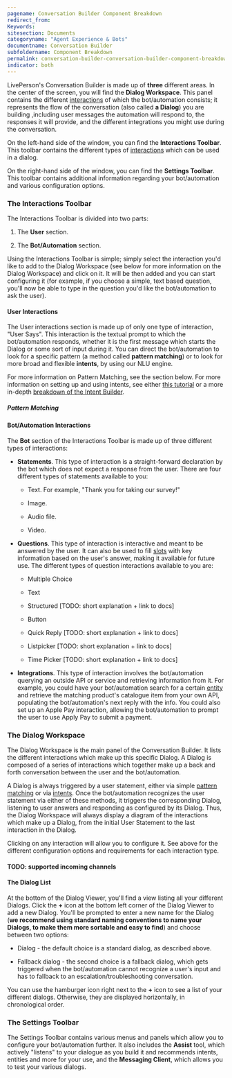 ```yaml
---
pagename: Conversation Builder Component Breakdown
redirect_from:
Keywords:
sitesection: Documents
categoryname: "Agent Experience & Bots"
documentname: Conversation Builder
subfoldername: Component Breakdown
permalink: conversation-builder-conversation-builder-component-breakdown.html
indicator: both
---
```


LivePerson's Conversation Builder is made up of **three** different areas. In the center of the screen, you will find the **Dialog Workspace**. This panel contains the different [interactions](placeholder.com) of which the bot/automation consists; it represents the flow of the conversation (also called **a Dialog**) you are building ,including user messages the automation will respond to, the responses it will provide, and the different integrations you might use during the conversation.

On the left-hand side of the window, you can find the **Interactions Toolbar**. This toolbar contains the different types of [interactions](placeholder.com) which can be used in a dialog.

On the right-hand side of the window, you can find the **Settings Toolbar**. This toolbar contains additional information regarding your bot/automation and various configuration options.


### The Interactions Toolbar

The Interactions Toolbar is divided into two parts:

1) The **User** section.

2) The **Bot/Automation** section.

Using the Interactions Toolbar is simple; simply select the interaction you'd like to add to the Dialog Workspace (see below for more information on the Dialog Workspace) and click on it. It will be then added and you can start configuring it (for example, if you choose a simple, text based question, you'll now be able to type in the question you'd like the bot/automation to ask the user).

#### User Interactions

The User interactions section is made up of only one type of interaction, "User Says". This interaction is the textual prompt to which the bot/automation responds, whether it is the first message which starts the Dialog or some sort of input during it. You can direct the bot/automation to look for a specific pattern (a method called **pattern matching**) or to look for more broad and flexible **intents**, by using our NLU engine.

For more information on Pattern Matching, see the section below. For more information on setting up and using intents, see either [this tutorial](placeholder.com) or a more in-depth [breakdown of the Intent Builder](placeholder.com).

##### Pattern Matching

#### Bot/Automation Interactions

The **Bot** section of the Interactions Toolbar is made up of three different types of interactions:

* **Statements**. This type of interaction is a straight-forward declaration by the bot which does not expect a response from the user. There are four different types of statements available to you:

  * Text. For example, "Thank you for taking our survey!"

  * Image.

  * Audio file.

  * Video.

* **Questions**. This type of interaction is interactive and meant to be answered by the user. It can also be used to fill [slots](placeholder.com) with key information based on the user's answer, making it available for future use. The different types of question interactions available to you are:

  * Multiple Choice

  * Text

  * Structured [TODO: short explanation + link to docs]

  * Button

  * Quick Reply [TODO: short explanation + link to docs]

  * Listpicker [TODO: short explanation + link to docs]

  * Time Picker [TODO: short explanation + link to docs]

* **Integrations**. This type of interaction involves the bot/automation querying an outside API or service and retrieving information from it. For example, you could have your bot/automation search for a certain [entity](placeholer.com) and retrieve the matching product's catalogue item from your own API, populating the bot/automation's next reply with the info. You could also set up an Apple Pay interaction, allowing the bot/automation to prompt the user to use Apply Pay to submit a payment.

### The Dialog Workspace

The Dialog Workspace is the main panel of the Conversation Builder. It lists the different interactions which make up this specific Dialog. A Dialog is composed of a series of interactions which together make up a back and forth conversation between the user and the bot/automation.

A Dialog is always triggered by a user statement, either via simple [pattern matching](placeholder.com) or via [intents](placeholder.com). Once the bot/automation recognizes the user statement via either of these methods, it triggers the corresponding Dialog, listening to user answers and responding as configured by its Dialog. Thus, the Dialog Workspace will always display a diagram of the interactions which make up a Dialog, from the initial User Statement to the last interaction in the Dialog.

Clicking on any interaction will allow you to configure it. See above for the different configuration options and requirements for each interaction type.

#### TODO: supported incoming channels

#### The Dialog List

At the bottom of the Dialog Viewer, you'll find a view listing all your different Dialogs. Click the **+** icon at the bottom left corner of the Dialog Viewer to add a new Dialog. You'll be prompted to enter a new name for the Dialog (**we recommend using standard naming conventions to name your Dialogs, to make them more sortable and easy to find**) and choose between two options:

* Dialog - the default choice is a standard dialog, as described above.

* Fallback dialog - the second choice is a fallback dialog, which gets triggered when the bot/automation cannot recognize a user's input and has to fallback to an escalation/troubleshooting conversation.

You can use the hamburger icon right next to the **+** icon to see a list of your different dialogs. Otherwise, they are displayed horizontally, in chronological order.

### The Settings Toolbar

The Settings Toolbar contains various menus and panels which allow you to configure your bot/automation further. It also includes the **Assist** tool, which actively "listens" to your dialogue as you build it and recommends intents, entities and more for your use, and the **Messaging Client**, which allows you to test your various dialogs.
